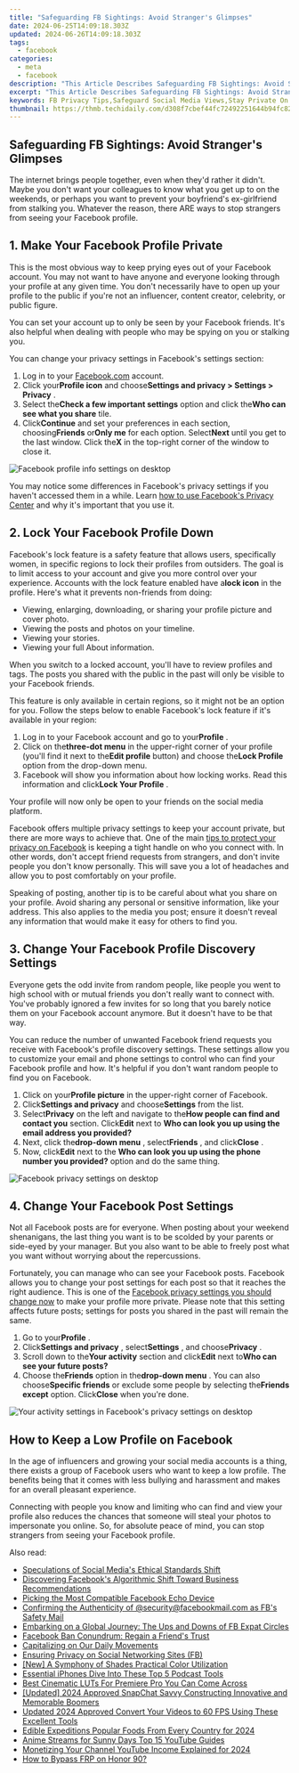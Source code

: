 ```yaml
---
title: "Safeguarding FB Sightings: Avoid Stranger's Glimpses"
date: 2024-06-25T14:09:18.303Z
updated: 2024-06-26T14:09:18.303Z
tags:
  - facebook
categories:
  - meta
  - facebook
description: "This Article Describes Safeguarding FB Sightings: Avoid Stranger's Glimpses"
excerpt: "This Article Describes Safeguarding FB Sightings: Avoid Stranger's Glimpses"
keywords: FB Privacy Tips,Safeguard Social Media Views,Stay Private On Facebook,Prevent Unwanted Sightings,Secure Profile Visits,Avoid Strangers On FB,Maintain Online Security
thumbnail: https://thmb.techidaily.com/d308f7cbef44fc72492251644b94fc820af3415416f540b09fcf25e37cb1c7dd.jpg
---
```


## Safeguarding FB Sightings: Avoid Stranger's Glimpses

 The internet brings people together, even when they'd rather it didn't. Maybe you don't want your colleagues to know what you get up to on the weekends, or perhaps you want to prevent your boyfriend's ex-girlfriend from stalking you. Whatever the reason, there ARE ways to stop strangers from seeing your Facebook profile.

## 1\. Make Your Facebook Profile Private

 This is the most obvious way to keep prying eyes out of your Facebook account. You may not want to have anyone and everyone looking through your profile at any given time. You don't necessarily have to open up your profile to the public if you're not an influencer, content creator, celebrity, or public figure.

 You can set your account up to only be seen by your Facebook friends. It's also helpful when dealing with people who may be spying on you or stalking you.

 You can change your privacy settings in Facebook's settings section:

1. Log in to your [Facebook.com](https://www.facebook.com/) account.
2. Click your**Profile icon** and choose**Settings and privacy > Settings > Privacy** .
3. Select the**Check a few important settings** option and click the**Who can see what you share** tile.
4. Click**Continue** and set your preferences in each section, choosing**Friends** or**Only me** for each option. Select**Next** until you get to the last window. Click the**X** in the top-right corner of the window to close it.

![Facebook profile info settings on desktop](https://static1.makeuseofimages.com/wordpress/wp-content/uploads/2023/05/facebook-profile-info-settings-on-desktop.jpg)

 You may notice some differences in Facebook's privacy settings if you haven't accessed them in a while. Learn [how to use Facebook's Privacy Center](https://www.makeuseof.com/how-to-use-facebook-privacy-center/) and why it's important that you use it.

## 2\. Lock Your Facebook Profile Down

 Facebook's lock feature is a safety feature that allows users, specifically women, in specific regions to lock their profiles from outsiders. The goal is to limit access to your account and give you more control over your experience. Accounts with the lock feature enabled have a**lock icon** in the profile. Here's what it prevents non-friends from doing:

* Viewing, enlarging, downloading, or sharing your profile picture and cover photo.
* Viewing the posts and photos on your timeline.
* Viewing your stories.
* Viewing your full About information.

 When you switch to a locked account, you'll have to review profiles and tags. The posts you shared with the public in the past will only be visible to your Facebook friends.

 This feature is only available in certain regions, so it might not be an option for you. Follow the steps below to enable Facebook's lock feature if it's available in your region:

1. Log in to your Facebook account and go to your**Profile** .
2. Click on the**three-dot menu** in the upper-right corner of your profile (you'll find it next to the**Edit profile** button) and choose the**Lock Profile** option from the drop-down menu.
3. Facebook will show you information about how locking works. Read this information and click**Lock Your Profile** .

 Your profile will now only be open to your friends on the social media platform.

 Facebook offers multiple privacy settings to keep your account private, but there are more ways to achieve that. One of the main [tips to protect your privacy on Facebook](https://www.makeuseof.com/tag/protect-privacy-facebook/) is keeping a tight handle on who you connect with. In other words, don't accept friend requests from strangers, and don't invite people you don't know personally. This will save you a lot of headaches and allow you to post comfortably on your profile.

 Speaking of posting, another tip is to be careful about what you share on your profile. Avoid sharing any personal or sensitive information, like your address. This also applies to the media you post; ensure it doesn't reveal any information that would make it easy for others to find you.

## 3\. Change Your Facebook Profile Discovery Settings

 Everyone gets the odd invite from random people, like people you went to high school with or mutual friends you don't really want to connect with. You've probably ignored a few invites for so long that you barely notice them on your Facebook account anymore. But it doesn't have to be that way.

 You can reduce the number of unwanted Facebook friend requests you receive with Facebook's profile discovery settings. These settings allow you to customize your email and phone settings to control who can find your Facebook profile and how. It's helpful if you don't want random people to find you on Facebook.

1. Click on your**Profile picture** in the upper-right corner of Facebook.
2. Click**Settings and privacy** and choose**Settings** from the list.
3. Select**Privacy** on the left and navigate to the**How people can find and contact you** section. Click**Edit** next to **Who can look you up using the email address you provided?**
4. Next, click the**drop-down menu** , select**Friends** , and click**Close** .
5. Now, click**Edit** next to the **Who can look you up using the phone number you provided?** option and do the same thing.

![Facebook privacy settings on desktop](https://static1.makeuseofimages.com/wordpress/wp-content/uploads/2023/05/facebook-privacy-settings-on-desktop.jpg)

## 4\. Change Your Facebook Post Settings

 Not all Facebook posts are for everyone. When posting about your weekend shenanigans, the last thing you want is to be scolded by your parents or side-eyed by your manager. But you also want to be able to freely post what you want without worrying about the repercussions.

 Fortunately, you can manage who can see your Facebook posts. Facebook allows you to change your post settings for each post so that it reaches the right audience. This is one of the [Facebook privacy settings you should change now](https://www.makeuseof.com/facebook-privacy-settings-you-should-change/) to make your profile more private. Please note that this setting affects future posts; settings for posts you shared in the past will remain the same.

1. Go to your**Profile** .
2. Click**Settings and privacy** , select**Settings** , and choose**Privacy** .
3. Scroll down to the**Your activity** section and click**Edit** next to**Who can see your future posts?**
4. Choose the**Friends** option in the**drop-down menu** . You can also choose**Specific friends** or exclude some people by selecting the**Friends except** option. Click**Close** when you're done.

![Your activity settings in Facebook's privacy settings on desktop](https://static1.makeuseofimages.com/wordpress/wp-content/uploads/2023/05/your-activity-settings-in-facebook-s-privacy-settings-on-desktop.jpg)

## How to Keep a Low Profile on Facebook

 In the age of influencers and growing your social media accounts is a thing, there exists a group of Facebook users who want to keep a low profile. The benefits being that it comes with less bullying and harassment and makes for an overall pleasant experience.

 Connecting with people you know and limiting who can find and view your profile also reduces the chances that someone will steal your photos to impersonate you online. So, for absolute peace of mind, you can stop strangers from seeing your Facebook profile.


<ins class="adsbygoogle"
     style="display:block"
     data-ad-format="autorelaxed"
     data-ad-client="ca-pub-7571918770474297"
     data-ad-slot="1223367746"></ins>



<ins class="adsbygoogle"
     style="display:block"
     data-ad-client="ca-pub-7571918770474297"
     data-ad-slot="8358498916"
     data-ad-format="auto"
     data-full-width-responsive="true"></ins>

<span class="atpl-alsoreadstyle">Also read:</span>
<div><ul>
<li><a href="https://facebook.techidaily.com/speculations-of-social-medias-ethical-standards-shift/"><u>Speculations of Social Media's Ethical Standards Shift</u></a></li>
<li><a href="https://facebook.techidaily.com/discovering-facebooks-algorithmic-shift-toward-business-recommendations/"><u>Discovering Facebook's Algorithmic Shift Toward Business Recommendations</u></a></li>
<li><a href="https://facebook.techidaily.com/picking-the-most-compatible-facebook-echo-device/"><u>Picking the Most Compatible Facebook Echo Device</u></a></li>
<li><a href="https://facebook.techidaily.com/confirming-the-authenticity-of-securityfacebookmailcom-as-fbs-safety-mail/"><u>Confirming the Authenticity of @security@facebookmail.com as FB's Safety Mail</u></a></li>
<li><a href="https://facebook.techidaily.com/embarking-on-a-global-journey-the-ups-and-downs-of-fb-expat-circles/"><u>Embarking on a Global Journey: The Ups and Downs of FB Expat Circles</u></a></li>
<li><a href="https://facebook.techidaily.com/facebook-ban-conundrum-regain-a-friends-trust/"><u>Facebook Ban Conundrum: Regain a Friend's Trust</u></a></li>
<li><a href="https://facebook.techidaily.com/capitalizing-on-our-daily-movements/"><u>Capitalizing on Our Daily Movements</u></a></li>
<li><a href="https://facebook.techidaily.com/ensuring-privacy-on-social-networking-sites-fb/"><u>Ensuring Privacy on Social Networking Sites (FB)</u></a></li>
<li><a href="https://extra-lessons.techidaily.com/new-a-symphony-of-shades-practical-color-utilization/"><u>[New] A Symphony of Shades  Practical Color Utilization</u></a></li>
<li><a href="https://extra-resources.techidaily.com/essential-iphones-dive-into-these-top-5-podcast-tools/"><u>Essential iPhones  Dive Into These Top 5 Podcast Tools</u></a></li>
<li><a href="https://ai-video-editing.techidaily.com/best-cinematic-luts-for-premiere-pro-you-can-come-across/"><u>Best Cinematic LUTs For Premiere Pro You Can Come Across</u></a></li>
<li><a href="https://snapchat-videos.techidaily.com/updated-2024-approved-snapchat-savvy-constructing-innovative-and-memorable-boomers/"><u>[Updated] 2024 Approved  SnapChat Savvy  Constructing Innovative and Memorable Boomers</u></a></li>
<li><a href="https://ai-editing-video.techidaily.com/updated-2024-approved-convert-your-videos-to-60-fps-using-these-excellent-tools/"><u>Updated 2024 Approved Convert Your Videos to 60 FPS Using These Excellent Tools</u></a></li>
<li><a href="https://tiktok-video-recordings.techidaily.com/edible-expeditions-popular-foods-from-every-country-for-2024/"><u>Edible Expeditions  Popular Foods From Every Country for 2024</u></a></li>
<li><a href="https://youtube-videos.techidaily.com/anime-streams-for-sunny-days-top-15-youtube-guides/"><u>Anime Streams for Sunny Days  Top 15 YouTube Guides</u></a></li>
<li><a href="https://youtube-stream.techidaily.com/monetizing-your-channel-youtube-income-explained-for-2024/"><u>Monetizing Your Channel  YouTube Income Explained for 2024</u></a></li>
<li><a href="https://bypass-frp.techidaily.com/how-to-bypass-frp-on-honor-90-by-drfone-android/"><u>How to Bypass FRP on Honor 90?</u></a></li>
</ul></div>

